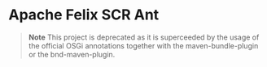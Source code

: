 # Apache Felix SCR Ant

> **Note** This project is deprecated as it is superceeded by the usage of the official OSGi annotations together with the maven-bundle-plugin or the bnd-maven-plugin. 

